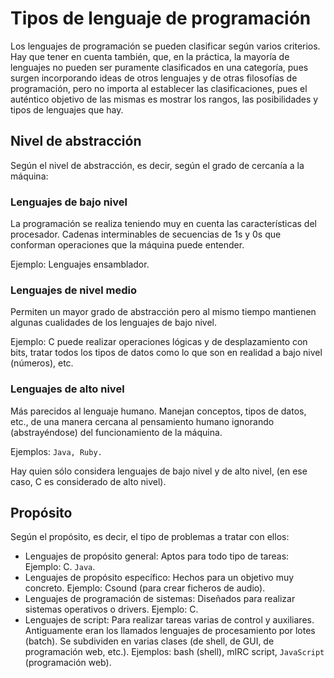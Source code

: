# Tipos de lenguaje de programación

Los lenguajes de programación se pueden clasificar según varios criterios. Hay que tener en cuenta también, que, en la práctica, la mayoría de lenguajes no pueden ser puramente clasificados en una categoría, pues surgen incorporando ideas de otros lenguajes y de otras filosofías de programación, pero no importa al establecer las clasificaciones, pues el auténtico objetivo de las mismas es mostrar los rangos, las posibilidades y tipos de lenguajes que hay.

## Nivel de abstracción

Según el nivel de abstracción, es decir, según el grado de cercanía a la máquina:

### Lenguajes de bajo nivel

La programación se realiza teniendo muy en cuenta las características del procesador. Cadenas interminables de secuencias de 1s y 0s que conforman operaciones que la máquina puede entender.

Ejemplo: Lenguajes ensamblador.

### Lenguajes de nivel medio

Permiten un mayor grado de abstracción pero al mismo tiempo mantienen algunas cualidades de los lenguajes de bajo nivel.

Ejemplo: C puede realizar operaciones lógicas y de desplazamiento con bits, tratar todos los tipos de datos como lo que son en realidad a bajo nivel (números), etc.

###	Lenguajes de alto nivel

Más parecidos al lenguaje humano. Manejan conceptos, tipos de datos, etc., de una manera cercana al pensamiento humano ignorando (abstrayéndose) del funcionamiento de la máquina.

Ejemplos: `Java, Ruby.`

Hay quien sólo considera lenguajes de bajo nivel y de alto nivel, (en ese caso, C es considerado de alto nivel).

## Propósito

Según el propósito, es decir, el tipo de problemas a tratar con ellos:

- Lenguajes de propósito general: Aptos para todo tipo de tareas: Ejemplo: C. `Java`.
- Lenguajes de propósito específico: Hechos para un objetivo muy concreto. Ejemplo: Csound (para crear ficheros de audio).
- Lenguajes de programación de sistemas: Diseñados para realizar sistemas operativos o drivers. Ejemplo: C.
- Lenguajes de script: Para realizar tareas varias de control y auxiliares. Antiguamente eran los llamados lenguajes de procesamiento por lotes (batch). Se subdividen en varias clases (de shell, de GUI, de programación web, etc.). Ejemplos: bash (shell), mIRC script, `JavaScript` (programación web).